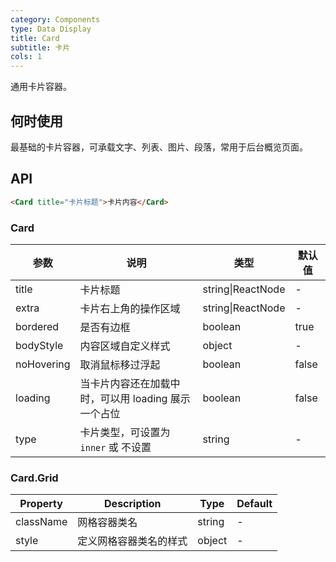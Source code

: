 ```yaml
---
category: Components
type: Data Display
title: Card
subtitle: 卡片
cols: 1
---
```


通用卡片容器。

## 何时使用

最基础的卡片容器，可承载文字、列表、图片、段落，常用于后台概览页面。

## API

```html
<Card title="卡片标题">卡片内容</Card>
```

### Card

| 参数     | 说明           | 类型     | 默认值       |
|----------|----------------|----------|--------------|
| title    | 卡片标题 | string\|ReactNode   |  -  |
| extra    | 卡片右上角的操作区域 | string\|ReactNode   | - |
| bordered | 是否有边框 | boolean   |  true  |
| bodyStyle | 内容区域自定义样式 | object   |  -  |
| noHovering | 取消鼠标移过浮起 | boolean | false |
| loading | 当卡片内容还在加载中时，可以用 loading 展示一个占位 | boolean   |  false  |
| type | 卡片类型，可设置为 `inner` 或 不设置 | string   |  -  |

### Card.Grid

Property | Description | Type | Default
---------|-------------|------|---------
className | 网格容器类名 | string | -
style | 定义网格容器类名的样式 | object | -
